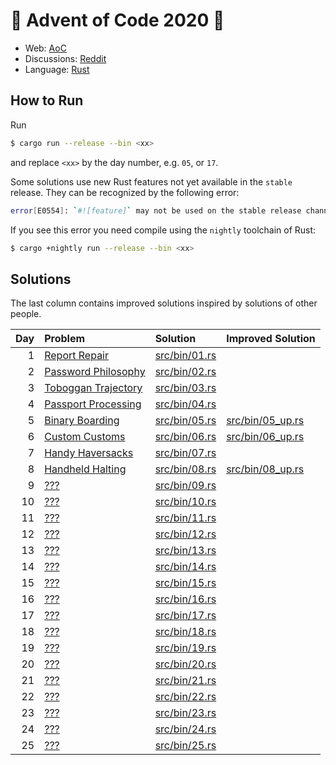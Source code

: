 # :christmas_tree: Advent of Code 2020 :christmas_tree:

- Web: [AoC](https://adventofcode.com/2020)
- Discussions: [Reddit](https://www.reddit.com/r/adventofcode/)
- Language: [Rust](https://www.rust-lang.org/)

## How to Run
Run
```bash
$ cargo run --release --bin <xx>
```
and replace `<xx>` by the day number, e.g. `05`, or `17`.

Some solutions use new Rust features not yet available in the `stable` release.
They can be recognized by the following error:
```bash
error[E0554]: `#![feature]` may not be used on the stable release channel
```
If you see this error you need compile using the `nightly` toolchain of Rust:
```bash
$ cargo +nightly run --release --bin <xx>
```

## Solutions
The last column contains improved solutions inspired by solutions of other people.

| Day | Problem | Solution | Improved Solution |
|----:|:--------|:---------|:------------------|
|   1 | [Report Repair](https://adventofcode.com/2020/day/1) | [src/bin/01.rs](src/bin/01.rs) |  |
|   2 | [Password Philosophy](https://adventofcode.com/2020/day/2) | [src/bin/02.rs](src/bin/02.rs) |  |
|   3 | [Toboggan Trajectory](https://adventofcode.com/2020/day/3) | [src/bin/03.rs](src/bin/03.rs) |  |
|   4 | [Passport Processing](https://adventofcode.com/2020/day/4) | [src/bin/04.rs](src/bin/04.rs) |  |
|   5 | [Binary Boarding](https://adventofcode.com/2020/day/5) | [src/bin/05.rs](src/bin/05.rs) | [src/bin/05_up.rs](src/bin/05_up.rs) |
|   6 | [Custom Customs](https://adventofcode.com/2020/day/6) | [src/bin/06.rs](src/bin/06.rs) | [src/bin/06_up.rs](src/bin/06_up.rs) |
|   7 | [Handy Haversacks](https://adventofcode.com/2020/day/7) | [src/bin/07.rs](src/bin/07.rs) |  |
|   8 | [Handheld Halting](https://adventofcode.com/2020/day/8) | [src/bin/08.rs](src/bin/08.rs) | [src/bin/08_up.rs](src/bin/08_up.rs) |
|   9 | [???](https://adventofcode.com/2020/day/9) | [src/bin/09.rs](src/bin/09.rs) |  |
|  10 | [???](https://adventofcode.com/2020/day/10) | [src/bin/10.rs](src/bin/10.rs) |  |
|  11 | [???](https://adventofcode.com/2020/day/11) | [src/bin/11.rs](src/bin/11.rs) |  |
|  12 | [???](https://adventofcode.com/2020/day/12) | [src/bin/12.rs](src/bin/12.rs) |  |
|  13 | [???](https://adventofcode.com/2020/day/13) | [src/bin/13.rs](src/bin/13.rs) |  |
|  14 | [???](https://adventofcode.com/2020/day/14) | [src/bin/14.rs](src/bin/14.rs) |  |
|  15 | [???](https://adventofcode.com/2020/day/15) | [src/bin/15.rs](src/bin/15.rs) |  |
|  16 | [???](https://adventofcode.com/2020/day/16) | [src/bin/16.rs](src/bin/16.rs) |  |
|  17 | [???](https://adventofcode.com/2020/day/17) | [src/bin/17.rs](src/bin/17.rs) |  |
|  18 | [???](https://adventofcode.com/2020/day/18) | [src/bin/18.rs](src/bin/18.rs) |  |
|  19 | [???](https://adventofcode.com/2020/day/19) | [src/bin/19.rs](src/bin/19.rs) |  |
|  20 | [???](https://adventofcode.com/2020/day/20) | [src/bin/20.rs](src/bin/20.rs) |  |
|  21 | [???](https://adventofcode.com/2020/day/21) | [src/bin/21.rs](src/bin/21.rs) |  |
|  22 | [???](https://adventofcode.com/2020/day/22) | [src/bin/22.rs](src/bin/22.rs) |  |
|  23 | [???](https://adventofcode.com/2020/day/23) | [src/bin/23.rs](src/bin/23.rs) |  |
|  24 | [???](https://adventofcode.com/2020/day/24) | [src/bin/24.rs](src/bin/24.rs) |  |
|  25 | [???](https://adventofcode.com/2020/day/25) | [src/bin/25.rs](src/bin/25.rs) |  |
